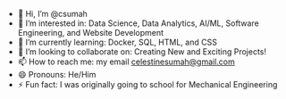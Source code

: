 - 👋 Hi, I’m @csumah
- 👀 I’m interested in: Data Science, Data Analytics, AI/ML, Software Engineering, and Website Development
- 🌱 I’m currently learning: Docker, SQL, HTML, and CSS
- 💞️ I’m looking to collaborate on: Creating New and Exciting Projects!
- 📫 How to reach me: my email celestinesumah@gmail.com
- 😄 Pronouns: He/Him
- ⚡ Fun fact: I was originally going to school for Mechanical Engineering

<!---
csumah/csumah is a ✨ special ✨ repository because its `README.md` (this file) appears on your GitHub profile.
You can click the Preview link to take a look at your changes.
--->
